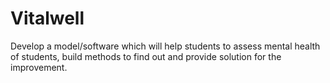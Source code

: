 # Vitalwell
Develop a model/software which will help students to assess mental health of students, build methods to find out and provide solution for the improvement.
